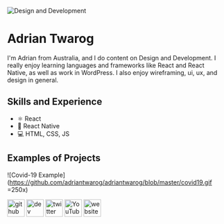 ![Design and Development](https://github.com/adriantwarog/adriantwarog/blob/master/freeCodeCamp.jpg)

# Adrian Twarog
I'm Adrian from Australia, and I do content on Design and Development. I really enjoy learning languages and frameworks like React and React Native, as well as work in WordPress. I also enjoy wireframing, ui, ux, and design in general. 

## Skills and Experience
* ⚛ React
* 📱 React Native
* 💻 HTML, CSS, JS

## Examples of Projects
![Covid-19 Example](https://github.com/adriantwarog/adriantwarog/blob/master/covid19.gif =250x)

[<img src='https://cdn.jsdelivr.net/npm/simple-icons@3.0.1/icons/github.svg' alt='github' height='40'>](https://github.com/adriantwarog)  [<img src='https://cdn.jsdelivr.net/npm/simple-icons@3.0.1/icons/dev-dot-to.svg' alt='dev' height='40'>](https://dev.to/adriantwarog)  [<img src='https://cdn.jsdelivr.net/npm/simple-icons@3.0.1/icons/twitter.svg' alt='twitter' height='40'>](https://twitter.com/adrian_twarog)  [<img src='https://cdn.jsdelivr.net/npm/simple-icons@3.0.1/icons/youtube.svg' alt='YouTube' height='40'>](https://www.youtube.com/channel/adriantwarog)  [<img src='https://cdn.jsdelivr.net/npm/simple-icons@3.0.1/icons/icloud.svg' alt='website' height='40'>](https://adriantwarog.github.io/)  


